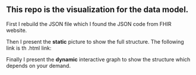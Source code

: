 ## This repo is the visualization for the data model.

First I rebuild the JSON file which I found the JSON code from FHIR website.

Then I present the **static** picture to show the full structure. The following link is th .html link:

Finally I present the **dynamic** interactive graph to show the structure which depends on your demand.
